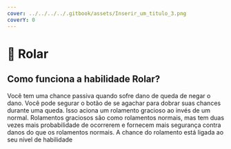 ```yaml
---
cover: ../../../../.gitbook/assets/Inserir_um_titulo_3.png
coverY: 0
---
```


# 💨 Rolar

## Como funciona a habilidade Rolar?

Você tem uma chance passiva quando sofre dano de queda de negar o dano. Você pode segurar o botão de se agachar para dobrar suas chances durante uma queda. Isso aciona um rolamento gracioso ao invés de um normal. Rolamentos graciosos são como rolamentos normais, mas tem duas vezes mais probabilidade de ocorrerem e fornecem mais segurança contra danos do que os rolamentos normais. A chance do rolamento está ligada ao seu nível de habilidade

